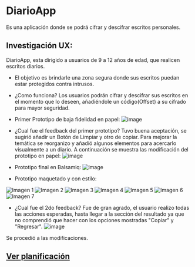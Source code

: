# DiarioApp

Es una aplicación donde se podrá cifrar y descifrar escritos personales.

## Investigación UX:
DiarioApp, esta dirigido a usuarios de 9 a 12 años de edad, que realicen escritos diarios.

- El objetivo es brindarle una zona segura donde sus escritos puedan estar protegidos contra intrusos.

- ¿Como funciona?
Los usuarios podrán cifrar y descifrar sus escritos en el momento que lo deseen, añadiéndole un código(Offset) a su cifrado para mayor seguridad.

- Primer Prototipo de baja fidelidad en papel:
![image](https://user-images.githubusercontent.com/19483987/59091531-2adc4100-88d5-11e9-8d93-6471fe2d9dcb.png)

- ¿Cual fue el feedback del primer prototipo?
  Tuvo buena aceptación, se sugirió añadir un Botón de Limpiar y otro de copiar. Para mejorar la temática se reorganizo y añadió algunos elementos para acercarlo visualmente a un diario. A continuación se muestra las modificación del prototipo en papel:
![image](https://user-images.githubusercontent.com/19483987/59089868-c9b26e80-88d0-11e9-9fbb-a4dafff7e78c.png)

- Prototipo final en Balsamiq:
![image](https://user-images.githubusercontent.com/19483987/59091018-003db880-88d4-11e9-8947-616c2bc49777.png)

- Prototipo maquetado y con estilo:

![Imagen 1][1]  ![Imagen 2][2] ![Imagen 3][3]  ![Imagen 4][4]  ![Imagen 5][5]  ![Imagen 6][6]  ![Imagen 7][7]

[1]: https://user-images.githubusercontent.com/19483987/59504713-24b40a80-8e69-11e9-9cd3-4964e959846a.png
[2]: https://user-images.githubusercontent.com/19483987/59504711-24b40a80-8e69-11e9-964b-2a34874c3af8.png
[3]: https://user-images.githubusercontent.com/19483987/59504710-24b40a80-8e69-11e9-94ca-9d90bb3c7e93.png
[4]: https://user-images.githubusercontent.com/19483987/59504709-24b40a80-8e69-11e9-97ef-5a2a2f0e551c.png
[5]: https://user-images.githubusercontent.com/19483987/59504708-241b7400-8e69-11e9-9018-e6897d3ae10b.png
[6]: https://user-images.githubusercontent.com/19483987/59504706-241b7400-8e69-11e9-8a09-ba4926262590.png
[7]: https://user-images.githubusercontent.com/19483987/59504714-24b40a80-8e69-11e9-9d2e-48dc5561720c.png

 - ¿Cual fue el 2do feedback?
  Fue de gran agrado, el usuario realizo todas las acciones esperadas, hasta llegar a la sección del resultado ya que no comprendió que hacer con los opciones mostradas "Copiar" y "Regresar".
  ![image](https://user-images.githubusercontent.com/19483987/59504714-24b40a80-8e69-11e9-9d2e-48dc5561720c.png)

  Se procedió a las modificaciones.


## [Ver planificación](https://docs.google.com/document/d/12EmREJ2fMPsqwEOMmJSzJC-02cxqbLifR81sie_IofQ/edit?usp=sharing "titulo")